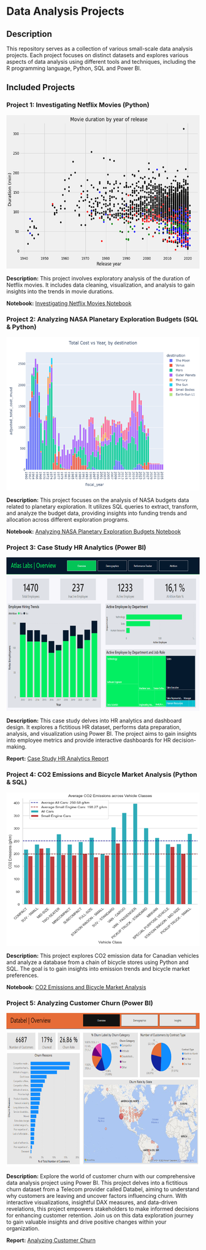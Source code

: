 # Data Analysis Projects

## Description

This repository serves as a collection of various small-scale data analysis projects. Each project focuses on distinct datasets and explores various aspects of data analysis using different tools and techniques, including the R programming language, Python, SQL and Power BI.

## Included Projects

### Project 1: Investigating Netflix Movies (Python)

<img src="investigating-netflix-movies/images/plot.png" alt="Investigating Netflix Movies" width="600" height="400">

**Description:** This project involves exploratory analysis of the duration of Netflix movies. It includes data cleaning, visualization, and analysis to gain insights into the trends in movie durations.

**Notebook:** [Investigating Netflix Movies Notebook](https://github.com/Nostrand/data-analysis-projects/blob/main/investigating-netflix-movies/notebook.ipynb)


### Project 2: Analyzing NASA Planetary Exploration Budgets (SQL & Python)

<img src="analyzing-nasa-planetary-exploration-budgets/plot2.png" alt="NASA Budget Analysis" width="600" height="400">

**Description:** This project focuses on the analysis of NASA budgets data related to planetary exploration. It utilizes SQL queries to extract, transform, and analyze the budget data, providing insights into funding trends and allocation across different exploration programs.

**Notebook:** [Analyzing NASA Planetary Exploration Budgets Notebook](https://github.com/Nostrand/data-analysis-projects/blob/main/analyzing-nasa-planetary-exploration-budgets/notebook.ipynb)


### Project 3: Case Study HR Analytics (Power BI)

<img src="case-study-hr-analytics-in-power-bi/images/overview.png" alt="HR Analytics Dashboard" width="600" height="400">

**Description:** This case study delves into HR analytics and dashboard design. It explores a fictitious HR dataset, performs data preparation, analysis, and visualization using Power BI. The project aims to gain insights into employee metrics and provide interactive dashboards for HR decision-making.

**Report:** [Case Study HR Analytics Report](https://github.com/Nostrand/data-analysis-projects/blob/main/case-study-hr-analytics-in-power-bi/case-study-hr-analytics.md)


### Project 4: CO2 Emissions and Bicycle Market Analysis (Python & SQL)

<img src="co2-emissions-and-bicycle-market-analysis/images/average-co2-emission.png" alt="Average CO2 Emissions catplot" width="600" height="400">

**Description:**  This project explores CO2 emission data for Canadian vehicles and analyze a database from a chain of bicycle stores using Python and SQL. The goal is to gain insights into emission trends and bicycle market preferences.

**Notebook:** [CO2 Emissions and Bicycle Market Analysis](https://github.com/Nostrand/data-analysis-projects/blob/main/co2-emissions-and-bicycle-market-analysis/co2-emissions-and-bicycle-market-analysis.ipynb)


### Project 5: Analyzing Customer Churn (Power BI)

<img src="case-study-analyzing-customer-churn/Images/overview.png" alt="customer churn dashboard overview page" width="600" height="400">

**Description:**  Explore the world of customer churn with our comprehensive data analysis project using Power BI. This project delves into a fictitious churn dataset from a Telecom provider called Databel, aiming to understand why customers are leaving and uncover factors influencing churn. With interactive visualizations, insightful DAX measures, and data-driven revelations, this project empowers stakeholders to make informed decisions for enhancing customer retention. Join us on this data exploration journey to gain valuable insights and drive positive changes within your organization.

**Report:** [Analyzing Customer Churn](https://github.com/Nostrand/data-analysis-projects/blob/main/case-study-analyzing-customer-churn/case-study-analyzing-customer-churn.md)

